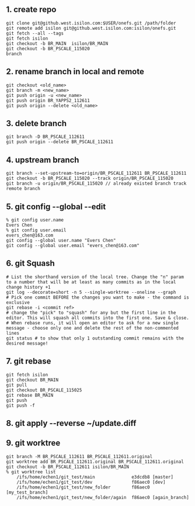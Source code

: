 ## 1. create repo
	git clone git@github.west.isilon.com:$USER/onefs.git /path/folder
	git remote add isilon git@github.west.isilon.com:isilon/onefs.git
	git fetch --all --tags
	git fetch isilon
	git checkout -b BR_MAIN  isilon/BR_MAIN
	git checkout -b BR_PSCALE_115020
	branch

## 2. rename branch in local and remote
	git checkout <old_name>
	git branch -m <new_name>
	git push origin -u <new_name>
	git push origin BR_YAPPS2_112611
	git push origin --delete <old_name>

## 3. delete branch
	git branch -D BR_PSCALE_112611
	git push origin --delete BR_PSCALE_112611

## 4. upstream branch
	git branch --set-upstream-to=origin/BR_PSCALE_112611 BR_PSCALE_112611
	git checkout -b BR_PSCALE_115020 --track origin/BR_PSCALE_115020
	git branch -u origin/BR_PSCALE_115020 // already existed branch track remote branch
	

## 5. git config --global --edit
	% git config user.name
	Evers Chen
	% git config user.email
	evers_chen@163.com
	git config --global user.name "Evers Chen"
	git config --global user.email "evers_chen@163.com"


## 6. git Squash
	# List the shorthand version of the local tree. Change the "n" param to a number that will be at least as many commits as in the local change history +1
	git log --decorate=short -n 5 --single-worktree --oneline --graph
	# Pick one commit BEFORE the changes you want to make - the command is exclusive
	git rebase -i <commit ref>
	# change the "pick" to "squash" for any but the first line in the editor. This will squash all commits into the first one. Save & close.
	# When rebase runs, it will open an editor to ask for a new single message - choose only one and delete the rest of the non-commented lines
	git status # to show that only 1 outstanding commit remains with the desired message!

## 7. git rebase
	git fetch isilon
	git checkout BR_MAIN
	git pull
	git checkout BR_PSCALE_115025
	git rebase BR_MAIN
	git push
	git push -f

## 8. git apply --reverse ~/update.diff

## 9. git worktree
	git branch -M BR_PSCALE_112611 BR_PSCALE_112611.original
	git worktree add BR_PSCALE_112611.original BR_PSCALE_112611.original
	git checkout -b BR_PSCALE_112611 isilon/BR_MAIN
	% git worktree list
		/ifs/home/echen1/git_test/main              e3dcdb8 [master]
		/ifs/home/echen1/git_test/dev               f86aec0 [dev]
		/ifs/home/echen1/git_test/new_folder        f86aec0 [my_test_branch]
		/ifs/home/echen1/git_test/new_folder/again  f86aec0 [again_branch]




